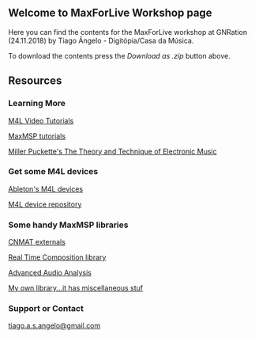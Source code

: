 ## Welcome to MaxForLive Workshop page

Here you can find the contents for the MaxForLive workshop at GNRation (24.11.2018) by Tiago Ângelo - Digitópia/Casa da Música.

To download the contents press the *Download as .zip* button above.

## Resources

### Learning More

[M4L Video Tutorials](https://www.youtube.com/watch?v=GvWN3zJY2ko&list=PLasl9I6VeCCrNLAoOiKibDqJc1rsjLSDi)

[MaxMSP tutorials](https://www.youtube.com/watch?v=RhsQLUFLOAg&list=PLasl9I6VeCCqdfQpjZwV-rjIXQS3OnoDe)

[Miller Puckette's The Theory and Technique of Electronic Music](http://msp.ucsd.edu/techniques/v0.11/book.pdf)

### Get some M4L devices

[Ableton's M4L devices](https://www.ableton.com/en/packs/#?item_type=max_for_live)

[M4L device repository](http://www.maxforlive.com)

### Some handy MaxMSP libraries

[CNMAT externals](https://github.com/CNMAT/CNMAT-Externs/releases/download/v1.0.4/CNMAT_Externals-Max-OSX-v1.0.4-3-g6f0208d-master.zip) 

[Real Time Composition library](http://www.essl.at/works/rtc.html)

[Advanced Audio Analysis](http://www.e--j.com/index.php/what-is-zsa-descriptors/)

[My own library...it has miscellaneous stuf](https://github.com/p1nh0/TA-Library)

### Support or Contact
tiago.a.s.angelo@gmail.com
